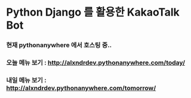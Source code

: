 # Python Django 를 활용한 KakaoTalk Bot

### 현재 pythonanywhere 에서 호스팅 중..

###   오늘 메뉴 보기 : http://alxndrdev.pythonanywhere.com/today/
###   내일 메뉴 보기 : http://alxndrdev.pythonanywhere.com/tomorrow/
